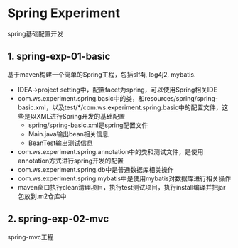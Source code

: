 # Spring Experiment

spring基础配置开发

## 1. spring-exp-01-basic

基于maven构建一个简单的Spring工程，包括slf4j, log4j2, mybatis.

- IDEA->project setting中，配置facet为spring，可以使用Spring相关IDE
- com.ws.experiment.spring.basic中的类，和resources/spring/spring-basic.xml，以及test/*/com.ws.experiment.spring.basic中的配置文件，这些是以XML进行Spring开发的基础配置
    - spring/spring-basic.xml是spring配置文件
    - Main.java输出bean相关信息
    - BeanTest输出测试信息
- com.ws.experiment.spring.annotation中的类和测试文件，是使用annotation方式进行spring开发的配置
- com.ws.experiment.spring.db中是普通数据库相关操作
- com.ws.experiment.spring.mybatis中是使用mybatis对数据库进行相关操作
- maven窗口执行clean清理项目，执行test测试项目，执行install编译并把jar包放到.m2仓库中

## 2. spring-exp-02-mvc

spring-mvc工程